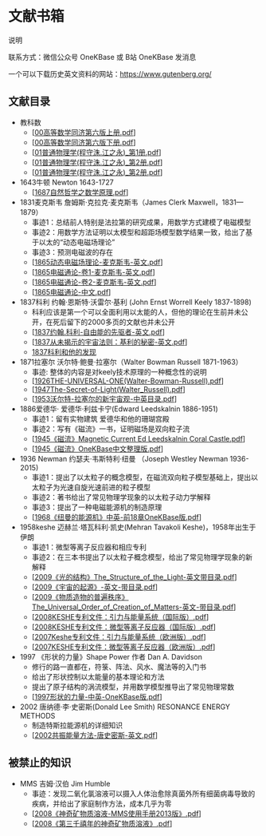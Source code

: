 
# 文献书箱

说明

联系方式：微信公众号 OneKBase 或 B站 OneKBase 发消息

一个可以下载历史英文资料的网站：https://www.gutenberg.org/


## 文献目录
- 教科数
  - [[00高等数学同济第六版上册.pdf]]
  - [[00高等数学同济第六版下册.pdf]]
  - [[01普通物理学(程守洙.江之永)_第1册.pdf]]
  - [[01普通物理学(程守洙.江之永)_第2册.pdf]]
  - [[01普通物理学(程守洙.江之永)_第2册.pdf]]
- 1643牛顿 Newton 1643-1727
  - [[1687自然哲学之数学原理.pdf]]
- 1831麦克斯韦 詹姆斯·克拉克·麦克斯韦（James Clerk Maxwell，1831—1879）
  - 事迹1：总结前人特别是法拉第的研究成果，用数学方式建模了电磁模型
  - 事迹2：用数学方法证明以太模型和超距场模型数学结果一致，给出了基于以太的“动态电磁场理论”
  - 事迹3：预测电磁波的存在
  - [[1865动态电磁场理论-麦克斯韦-英文.pdf]]
  - [[1865电磁通论-卷1-麦克斯韦-英文.pdf]]
  - [[1865电磁通论-卷2-麦克斯韦-英文.pdf]]
  - [[1865电磁通论-中文.pdf]]
- 1837科利 约翰·恩斯特·沃雷尔·基利 (John Ernst Worrell Keely 1837-1898)
  - 科利应该是第一个可以全面利用以太能的人，但他的理论在生前并未公开，在死后留下的2000多页的文献也并未公开
  - [[1837约翰.科利-自由能的先驱者-英文.pdf]]
  - [[1837从未揭示的宇宙法则：基利的秘密-英文.pdf]]
  - [1837科利和他的发现](./1837keely/1837keely-and-his-discoveries/keely-and-his-discoveries.html)
- 1871拉塞尔 沃尔特·鲍曼·拉塞尔（Walter Bowman Russell 1871-1963）
  - 事迹: 整体的内容是对keely技术原理的一种概念性的说明
  - [[1926THE-UNIVERSAL-ONE(Walter-Bowman-Russell).pdf]]
  - [[1947The-Secret-of-Light(Walter_Russell).pdf]]
  - [[1953沃尔特-拉塞尔的新宇宙观-中英目录.pdf]]
- 1886爱德华· 爱德华·利兹卡宁(Edward Leedskalnin 1886-1951)
  - 事迹1：留有实物建筑 爱德华和他的珊瑚宫殿
  - 事迹2：写有《磁流》一书，证明磁场是双向粒子流
  - [[1945《磁流》Magnetic Current Ed Leedskalnin Coral Castle.pdf]]
  - [[1945《磁流》OneKBase中文整理版.pdf]]
- 1936 Newman 约瑟夫·韦斯特利·纽曼 （Joseph Westley Newman 1936-2015)
  - 事迹1：提出了以太粒子的概念模型，在磁流双向粒子模型基础上，提出以太粒子为光速自旋光速前进的粒子模型
  - 事迹2：著书给出了常见物理学现象的以太粒子动力学解释
  - 事迹3：提出了一种电磁能源机的制造原理
  - [[1968《纽曼的能源机》中英-前18章OneKBase版.pdf]]
- 1958keshe 迈赫兰·塔瓦科利·凯史(Mehran Tavakoli Keshe)，1958年出生于伊朗
  - 事迹1：微型等离子反应器和相应专利
  - 事迹2：在三本书提出了以太粒子概念模型，给出了常见物理学现象的新解释
  - [[2009《光的结构》The_Structure_of_the_Light-英文带目录.pdf]] 
  - [[2009《宇宙的起源》-英文-带目录.pdf]] 
  - [[2009《物质造物的普遍秩序》The_Universal_Order_of_Creation_of_Matters-英文-带目录.pdf]]
  - [[2008KESHE专利文件：引力与能量系统（国际版）.pdf]]
  - [[2008KESHE专利文件：微型等离子反应器（国际版）.pdf]]
  - [[2007Keshe专利文件：引力与能量系统（欧洲版）.pdf]]  
  - [[2007KESHE专利文件：微型等离子反应器（欧洲版）.pdf]] 
- 1997 《形状的力量》Shape Power 作者 Dan A. Davidson
  - 修行的路一直都在，符箓、阵法、风水、魔法等的入门书
  - 给出了形状控制以太能量的基本理论和方法
  - 提出了原子结构的涡流模型，并用数学模型推导出了常见物理常数
  - [[1997形状的力量-中英-OneKBase版.pdf]]
- 2002 唐纳德·李·史密斯(Donald Lee Smith) RESONANCE ENERGY METHODS
  - 制造特斯拉能源机的详细知识
  - [[2002共振能量方法-唐史密斯-英文.pdf]]
  
## 被禁止的知识

- MMS 吉姆·汉伯 Jim Humble
  - 事迹：发现二氧化氯溶液可以摄入人体治愈除真菌外所有细菌病毒导致的疾病，并给出了家庭制作方法，成本几乎为零
  - [[2008《神奇矿物质溶液-MMS使用手册2013版》.pdf]]  
  - [[2008《第三千禧年的神奇矿物质溶液》.pdf]]


[//begin]: # "Autogenerated link references for markdown compatibility"
[00高等数学同济第六版上册.pdf]: 0normal/00%E9%AB%98%E7%AD%89%E6%95%B0%E5%AD%A6%E5%90%8C%E6%B5%8E%E7%AC%AC%E5%85%AD%E7%89%88%E4%B8%8A%E5%86%8C.pdf "00高等数学同济第六版上册.pdf"
[00高等数学同济第六版下册.pdf]: 0normal/00%E9%AB%98%E7%AD%89%E6%95%B0%E5%AD%A6%E5%90%8C%E6%B5%8E%E7%AC%AC%E5%85%AD%E7%89%88%E4%B8%8B%E5%86%8C.pdf "00高等数学同济第六版下册.pdf"
[01普通物理学(程守洙.江之永)_第1册.pdf]: 0normal/01%E6%99%AE%E9%80%9A%E7%89%A9%E7%90%86%E5%AD%A6(%E7%A8%8B%E5%AE%88%E6%B4%99.%E6%B1%9F%E4%B9%8B%E6%B0%B8)_%E7%AC%AC1%E5%86%8C.pdf "01普通物理学(程守洙.江之永)_第1册.pdf"
[01普通物理学(程守洙.江之永)_第2册.pdf]: 0normal/01%E6%99%AE%E9%80%9A%E7%89%A9%E7%90%86%E5%AD%A6(%E7%A8%8B%E5%AE%88%E6%B4%99.%E6%B1%9F%E4%B9%8B%E6%B0%B8)_%E7%AC%AC2%E5%86%8C.pdf "01普通物理学(程守洙.江之永)_第2册.pdf"
[1687自然哲学之数学原理.pdf]: 1643newton/1687%E8%87%AA%E7%84%B6%E5%93%B2%E5%AD%A6%E4%B9%8B%E6%95%B0%E5%AD%A6%E5%8E%9F%E7%90%86.pdf "1687自然哲学之数学原理.pdf"
[1865动态电磁场理论-麦克斯韦-英文.pdf]: 1831maxwell/1865%E5%8A%A8%E6%80%81%E7%94%B5%E7%A3%81%E5%9C%BA%E7%90%86%E8%AE%BA-%E9%BA%A6%E5%85%8B%E6%96%AF%E9%9F%A6-%E8%8B%B1%E6%96%87.pdf "1865动态电磁场理论-麦克斯韦-英文.pdf"
[1865电磁通论-卷1-麦克斯韦-英文.pdf]: 1831maxwell/1865%E7%94%B5%E7%A3%81%E9%80%9A%E8%AE%BA-%E5%8D%B71-%E9%BA%A6%E5%85%8B%E6%96%AF%E9%9F%A6-%E8%8B%B1%E6%96%87.pdf "1865电磁通论-卷1-麦克斯韦-英文.pdf"
[1865电磁通论-卷2-麦克斯韦-英文.pdf]: 1831maxwell/1865%E7%94%B5%E7%A3%81%E9%80%9A%E8%AE%BA-%E5%8D%B72-%E9%BA%A6%E5%85%8B%E6%96%AF%E9%9F%A6-%E8%8B%B1%E6%96%87.pdf "1865电磁通论-卷2-麦克斯韦-英文.pdf"
[1865电磁通论-中文.pdf]: 1831maxwell/1865%E7%94%B5%E7%A3%81%E9%80%9A%E8%AE%BA-%E4%B8%AD%E6%96%87.pdf "1865电磁通论-中文.pdf"
[1837约翰.科利-自由能的先驱者-英文.pdf]: 1837keely/1837%E7%BA%A6%E7%BF%B0.%E7%A7%91%E5%88%A9-%E8%87%AA%E7%94%B1%E8%83%BD%E7%9A%84%E5%85%88%E9%A9%B1%E8%80%85-%E8%8B%B1%E6%96%87.pdf "1837约翰.科利-自由能的先驱者-英文.pdf"
[1837从未揭示的宇宙法则：基利的秘密-英文.pdf]: 1837keely/1837%E4%BB%8E%E6%9C%AA%E6%8F%AD%E7%A4%BA%E7%9A%84%E5%AE%87%E5%AE%99%E6%B3%95%E5%88%99%EF%BC%9A%E5%9F%BA%E5%88%A9%E7%9A%84%E7%A7%98%E5%AF%86-%E8%8B%B1%E6%96%87.pdf "1837从未揭示的宇宙法则：基利的秘密-英文.pdf"
[1926THE-UNIVERSAL-ONE(Walter-Bowman-Russell).pdf]: 1871russell/1926THE-UNIVERSAL-ONE(Walter-Bowman-Russell).pdf "1926THE-UNIVERSAL-ONE(Walter-Bowman-Russell).pdf"
[1947The-Secret-of-Light(Walter_Russell).pdf]: 1871russell/1947The-Secret-of-Light(Walter_Russell).pdf "1947The-Secret-of-Light(Walter_Russell).pdf"
[1953沃尔特-拉塞尔的新宇宙观-中英目录.pdf]: 1871russell/1953%E6%B2%83%E5%B0%94%E7%89%B9-%E6%8B%89%E5%A1%9E%E5%B0%94%E7%9A%84%E6%96%B0%E5%AE%87%E5%AE%99%E8%A7%82-%E4%B8%AD%E8%8B%B1%E7%9B%AE%E5%BD%95.pdf "1953沃尔特-拉塞尔的新宇宙观-中英目录.pdf"
[1945《磁流》Magnetic Current Ed Leedskalnin Coral Castle.pdf]: <1886edward/1945%E3%80%8A%E7%A3%81%E6%B5%81%E3%80%8BMagnetic Current Ed Leedskalnin Coral Castle.pdf> "1945《磁流》Magnetic Current Ed Leedskalnin Coral Castle.pdf"
[1945《磁流》OneKBase中文整理版.pdf]: 1886edward/1945%E3%80%8A%E7%A3%81%E6%B5%81%E3%80%8BOneKBase%E4%B8%AD%E6%96%87%E6%95%B4%E7%90%86%E7%89%88.pdf "1945《磁流》OneKBase中文整理版.pdf"
[1968《纽曼的能源机》中英-前18章OneKBase版.pdf]: 1930newman/1968%E3%80%8A%E7%BA%BD%E6%9B%BC%E7%9A%84%E8%83%BD%E6%BA%90%E6%9C%BA%E3%80%8B%E4%B8%AD%E8%8B%B1-%E5%89%8D18%E7%AB%A0OneKBase%E7%89%88.pdf "1968《纽曼的能源机》中英-前18章OneKBase版.pdf"
[2009《光的结构》The_Structure_of_the_Light-英文带目录.pdf]: 1958keshe/2009%E3%80%8A%E5%85%89%E7%9A%84%E7%BB%93%E6%9E%84%E3%80%8BThe_Structure_of_the_Light-%E8%8B%B1%E6%96%87%E5%B8%A6%E7%9B%AE%E5%BD%95.pdf "2009《光的结构》The_Structure_of_the_Light-英文带目录.pdf"
[2009《宇宙的起源》-英文-带目录.pdf]: 1958keshe/2009%E3%80%8A%E5%AE%87%E5%AE%99%E7%9A%84%E8%B5%B7%E6%BA%90%E3%80%8B-%E8%8B%B1%E6%96%87-%E5%B8%A6%E7%9B%AE%E5%BD%95.pdf "2009《宇宙的起源》-英文-带目录.pdf"
[2009《物质造物的普遍秩序》The_Universal_Order_of_Creation_of_Matters-英文-带目录.pdf]: 1958keshe/2009%E3%80%8A%E7%89%A9%E8%B4%A8%E9%80%A0%E7%89%A9%E7%9A%84%E6%99%AE%E9%81%8D%E7%A7%A9%E5%BA%8F%E3%80%8BThe_Universal_Order_of_Creation_of_Matters-%E8%8B%B1%E6%96%87-%E5%B8%A6%E7%9B%AE%E5%BD%95.pdf "2009《物质造物的普遍秩序》The_Universal_Order_of_Creation_of_Matters-英文-带目录.pdf"
[2008KESHE专利文件：引力与能量系统（国际版）.pdf]: 1958keshe/2008KESHE%E4%B8%93%E5%88%A9%E6%96%87%E4%BB%B6%EF%BC%9A%E5%BC%95%E5%8A%9B%E4%B8%8E%E8%83%BD%E9%87%8F%E7%B3%BB%E7%BB%9F%EF%BC%88%E5%9B%BD%E9%99%85%E7%89%88%EF%BC%89.pdf "2008KESHE专利文件：引力与能量系统（国际版）.pdf"
[2008KESHE专利文件：微型等离子反应器（国际版）.pdf]: 1958keshe/2008KESHE%E4%B8%93%E5%88%A9%E6%96%87%E4%BB%B6%EF%BC%9A%E5%BE%AE%E5%9E%8B%E7%AD%89%E7%A6%BB%E5%AD%90%E5%8F%8D%E5%BA%94%E5%99%A8%EF%BC%88%E5%9B%BD%E9%99%85%E7%89%88%EF%BC%89.pdf "2008KESHE专利文件：微型等离子反应器（国际版）.pdf"
[2007Keshe专利文件：引力与能量系统（欧洲版）.pdf]: 1958keshe/2007Keshe%E4%B8%93%E5%88%A9%E6%96%87%E4%BB%B6%EF%BC%9A%E5%BC%95%E5%8A%9B%E4%B8%8E%E8%83%BD%E9%87%8F%E7%B3%BB%E7%BB%9F%EF%BC%88%E6%AC%A7%E6%B4%B2%E7%89%88%EF%BC%89.pdf "2007Keshe专利文件：引力与能量系统（欧洲版）.pdf"
[2007KESHE专利文件：微型等离子反应器（欧洲版）.pdf]: 1958keshe/2007KESHE%E4%B8%93%E5%88%A9%E6%96%87%E4%BB%B6%EF%BC%9A%E5%BE%AE%E5%9E%8B%E7%AD%89%E7%A6%BB%E5%AD%90%E5%8F%8D%E5%BA%94%E5%99%A8%EF%BC%88%E6%AC%A7%E6%B4%B2%E7%89%88%EF%BC%89.pdf "2007KESHE专利文件：微型等离子反应器（欧洲版）.pdf"
[1997形状的力量-中英-OneKBase版.pdf]: 1997shapepower/1997%E5%BD%A2%E7%8A%B6%E7%9A%84%E5%8A%9B%E9%87%8F-%E4%B8%AD%E8%8B%B1-OneKBase%E7%89%88.pdf "1997形状的力量-中英-OneKBase版.pdf"
[2002共振能量方法-唐史密斯-英文.pdf]: 2002smith/2002%E5%85%B1%E6%8C%AF%E8%83%BD%E9%87%8F%E6%96%B9%E6%B3%95-%E5%94%90%E5%8F%B2%E5%AF%86%E6%96%AF-%E8%8B%B1%E6%96%87.pdf "2002共振能量方法-唐史密斯-英文.pdf"
[2008《神奇矿物质溶液-MMS使用手册2013版》.pdf]: mms/2008%E3%80%8A%E7%A5%9E%E5%A5%87%E7%9F%BF%E7%89%A9%E8%B4%A8%E6%BA%B6%E6%B6%B2-MMS%E4%BD%BF%E7%94%A8%E6%89%8B%E5%86%8C2013%E7%89%88%E3%80%8B.pdf "2008《神奇矿物质溶液-MMS使用手册2013版》.pdf"
[2008《第三千禧年的神奇矿物质溶液》.pdf]: mms/2008%E3%80%8A%E7%AC%AC%E4%B8%89%E5%8D%83%E7%A6%A7%E5%B9%B4%E7%9A%84%E7%A5%9E%E5%A5%87%E7%9F%BF%E7%89%A9%E8%B4%A8%E6%BA%B6%E6%B6%B2%E3%80%8B.pdf "2008《第三千禧年的神奇矿物质溶液》.pdf"
[//end]: # "Autogenerated link references"